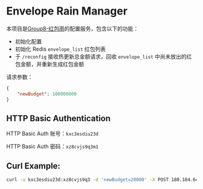 # Envelope Rain Manager

本项目是[Group8-红包雨](https://github.com/ohroffen/Envelope)的配置服务，包含以下的功能：
- 初始化配置
- 初始化 Redis `envelope_list` 红包列表
- 于 `/reconfig` 接收热更新总金额请求，回收 `envelope_list` 中尚未放出的红包金额，并重新生成红包金额

请求参数：
```json
{
    "newBudget": 100000000
}
```

## HTTP Basic Authentication
HTTP Basic Auth 账号：`kxc3esdiu23d`

HTTP Basic Auth 密码：`xz8cvjs9q3m1`

## Curl Example:
```bash
curl -u kxc3esdiu23d:xz8cvjs9q3 -d 'newBudget=20000' -X POST 180.184.64.140:9090/reconfig
```